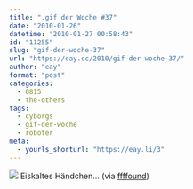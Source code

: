 ```yaml
---
title: ".gif der Woche #37"
date: "2010-01-26"
datetime: "2010-01-27 00:58:43"
id: "11255"
slug: "gif-der-woche-37"
url: "https://eay.cc/2010/gif-der-woche-37/"
author: "eay"
format: "post"
categories:
  - 0815
  - the-others
tags:
  - cyborgs
  - gif-der-woche
  - roboter
meta:
  - yourls_shorturl: "https://eay.li/3"
---
```


![](https://eay.cc/uploads/2010/robohand.gif) Eiskaltes Händchen... (via [ffffound](http://ffffound.com/image/c6eab84bbc1a40fa94796dd9f8f0a77eca23139f?c=4731788))
